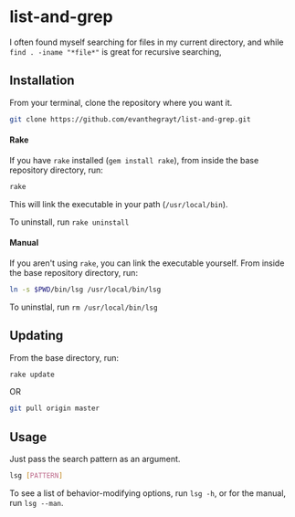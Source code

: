 # list-and-grep
I often found myself searching for files in my current directory, and while
`find . -iname "*file*"` is great for recursive searching, 

## Installation
From your terminal, clone the repository where you want it.
```sh
git clone https://github.com/evanthegrayt/list-and-grep.git
```
#### Rake
If you have `rake` installed (`gem install rake`), from inside the base
repository directory, run:
```sh
rake
```
This will link the executable in your path (`/usr/local/bin`).

To uninstall, run `rake uninstall`

#### Manual
If you aren't using `rake`, you can link the executable yourself. From inside
the base repository directory, run:
```sh
ln -s $PWD/bin/lsg /usr/local/bin/lsg
```
To uninstlal, run `rm /usr/local/bin/lsg`

## Updating
From the base directory, run:
```sh
rake update
```
OR
```sh
git pull origin master
```
## Usage
Just pass the search pattern as an argument.
```sh
lsg [PATTERN]
```
To see a list of behavior-modifying
options, run `lsg -h`, or for the manual, run `lsg --man`.

